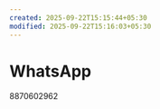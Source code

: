 ```yaml
---
created: 2025-09-22T15:15:44+05:30
modified: 2025-09-22T15:16:03+05:30
---
```


# WhatsApp

8870602962
